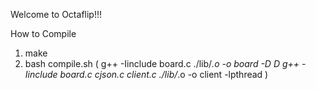 Welcome to Octaflip!!!

How to Compile
1. make
2. bash compile.sh
(
g++ -Iinclude board.c ./lib/*.o -o board -D D
g++ -Iinclude board.c cjson.c client.c ./lib/*.o -o client -lpthread
)